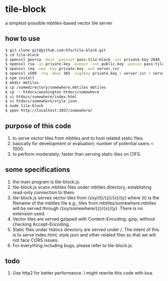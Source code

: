 # tile-block
a simplest-possible mbtiles-based vector tile server

## how to use
```sh
$ git clone git@github.com:hfu/tile-block.git
$ cd tile-block
$ openssl genrsa -des3 -passout pass:tile-block -out private.key 2048
$ openssl rsa -in private.key -pubout -out public.key -passin pass:tile-block
$ openssl req -new -key private.key -out server.csr
$ openssl x509 -req -days 365 -signkey private.key < server.csr > server.crt
$ npm install
$ mkdir mbtiles
$ cp /somedirectory/somewhere.mbtiles mbtiles
$ cp -r htdocs/washington htdocs/somewhere
$ vi htdocs/somewhere/index.html
$ vi htdocs/somewhere/style.json
$ node tile-block
$ open http://localhost:3857/somewhere/
```

## purpose of this code
1. to serve vector tiles from mbtiles and to host related static files.
2. basically for development or evaluation; number of potential users < 1000.
3. to perform moderately; faster than serving static tiles on CIFS.

## some specifications
1. the main program is tile-block.js.
2. tile-block.js scans mbtiles files under mbtiles directory, establishng read-only connection to them.
3. tile-block.js serves vector tiles from /zxy/{t}/{z}/{x}/{y} where {t} is the filename of the mbtiles file e.g., tiles from mbtiles/somewhere.mbtiles will be served through /zxy/somewhere/{z}/{x}/{y}. There is no extension used.
4. Vector tiles are served gzipped with Content-Encoding: gzip, without checking Accept-Encoding.
5. Static files under htdocs directory are served under /. The intent of this is to serve index.html, style.json and other related files so that we will not face CORS issues.
6. For everything including bugs, please refer to tile-block.js.

## todo
1. Use http2 for better performance. I might rewrite this code with koa. 

